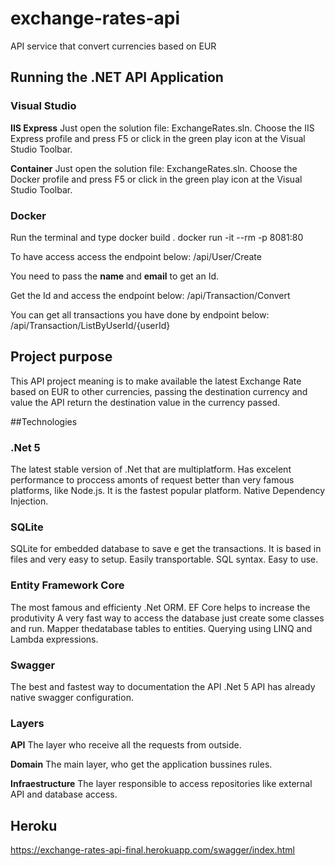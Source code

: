 # exchange-rates-api
API service that convert currencies based on EUR

## Running the .NET API Application

### Visual Studio

**IIS Express**
Just open the solution file: ExchangeRates.sln.
Choose the IIS Express profile and press F5 or click in the green play icon at the Visual Studio Toolbar.

**Container**
Just open the solution file: ExchangeRates.sln.
Choose the Docker profile and press F5 or click in the green play icon at the Visual Studio Toolbar.

### Docker

Run the terminal and type
docker build .
docker run -it --rm -p 8081:80 <name>

To have access access the endpoint below: 
/api/User/Create

You need to pass the **name** and **email** to get an Id.

Get the Id and access the endpoint below:
/api/Transaction/Convert

You can get all transactions you have done by endpoint below:
/api/Transaction/ListByUserId/{userId}

## Project purpose

This API project meaning is to make available the latest Exchange Rate based on EUR to other currencies, passing the destination currency and value the API return the destination value in the currency passed.

##Technologies

### .Net 5
The latest stable version of .Net that are multiplatform. 
Has excelent performance to proccess amonts of request better than very famous platforms, like Node.js.
It is the fastest popular platform.
Native Dependency Injection.

### SQLite
SQLite for embedded database to save e get the transactions.
It is based in files and very easy to setup.
Easily transportable.
SQL syntax.
Easy to use. 

### Entity Framework Core
The most famous and efficienty .Net ORM. 
EF Core helps to increase the produtivity
A very fast way to access the database just create some classes and run.
Mapper thedatabase tables to entities.
Querying using LINQ and Lambda expressions.

### Swagger
The best and fastest way to documentation the API
.Net 5 API has already native swagger configuration.

### Layers

**API**
The layer who receive all the requests from outside.

**Domain**
The main layer, who get the application bussines rules.

**Infraestructure**
The layer responsible to access repositories like external API and database access.

## Heroku
https://exchange-rates-api-final.herokuapp.com/swagger/index.html
